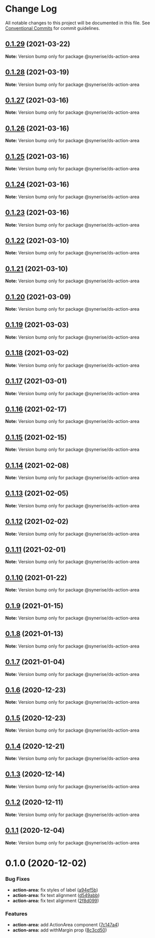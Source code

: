 # Change Log

All notable changes to this project will be documented in this file.
See [Conventional Commits](https://conventionalcommits.org) for commit guidelines.

## [0.1.29](https://github.com/Synerise/synerise-design/compare/@synerise/ds-action-area@0.1.28...@synerise/ds-action-area@0.1.29) (2021-03-22)

**Note:** Version bump only for package @synerise/ds-action-area





## [0.1.28](https://github.com/Synerise/synerise-design/compare/@synerise/ds-action-area@0.1.27...@synerise/ds-action-area@0.1.28) (2021-03-19)

**Note:** Version bump only for package @synerise/ds-action-area





## [0.1.27](https://github.com/Synerise/synerise-design/compare/@synerise/ds-action-area@0.1.26...@synerise/ds-action-area@0.1.27) (2021-03-16)

**Note:** Version bump only for package @synerise/ds-action-area





## [0.1.26](https://github.com/Synerise/synerise-design/compare/@synerise/ds-action-area@0.1.25...@synerise/ds-action-area@0.1.26) (2021-03-16)

**Note:** Version bump only for package @synerise/ds-action-area





## [0.1.25](https://github.com/Synerise/synerise-design/compare/@synerise/ds-action-area@0.1.24...@synerise/ds-action-area@0.1.25) (2021-03-16)

**Note:** Version bump only for package @synerise/ds-action-area





## [0.1.24](https://github.com/Synerise/synerise-design/compare/@synerise/ds-action-area@0.1.23...@synerise/ds-action-area@0.1.24) (2021-03-16)

**Note:** Version bump only for package @synerise/ds-action-area





## [0.1.23](https://github.com/Synerise/synerise-design/compare/@synerise/ds-action-area@0.1.22...@synerise/ds-action-area@0.1.23) (2021-03-16)

**Note:** Version bump only for package @synerise/ds-action-area





## [0.1.22](https://github.com/Synerise/synerise-design/compare/@synerise/ds-action-area@0.1.21...@synerise/ds-action-area@0.1.22) (2021-03-10)

**Note:** Version bump only for package @synerise/ds-action-area





## [0.1.21](https://github.com/Synerise/synerise-design/compare/@synerise/ds-action-area@0.1.20...@synerise/ds-action-area@0.1.21) (2021-03-10)

**Note:** Version bump only for package @synerise/ds-action-area





## [0.1.20](https://github.com/Synerise/synerise-design/compare/@synerise/ds-action-area@0.1.19...@synerise/ds-action-area@0.1.20) (2021-03-09)

**Note:** Version bump only for package @synerise/ds-action-area





## [0.1.19](https://github.com/Synerise/synerise-design/compare/@synerise/ds-action-area@0.1.18...@synerise/ds-action-area@0.1.19) (2021-03-03)

**Note:** Version bump only for package @synerise/ds-action-area





## [0.1.18](https://github.com/Synerise/synerise-design/compare/@synerise/ds-action-area@0.1.17...@synerise/ds-action-area@0.1.18) (2021-03-02)

**Note:** Version bump only for package @synerise/ds-action-area





## [0.1.17](https://github.com/Synerise/synerise-design/compare/@synerise/ds-action-area@0.1.16...@synerise/ds-action-area@0.1.17) (2021-03-01)

**Note:** Version bump only for package @synerise/ds-action-area





## [0.1.16](https://github.com/Synerise/synerise-design/compare/@synerise/ds-action-area@0.1.15...@synerise/ds-action-area@0.1.16) (2021-02-17)

**Note:** Version bump only for package @synerise/ds-action-area





## [0.1.15](https://github.com/Synerise/synerise-design/compare/@synerise/ds-action-area@0.1.14...@synerise/ds-action-area@0.1.15) (2021-02-15)

**Note:** Version bump only for package @synerise/ds-action-area





## [0.1.14](https://github.com/Synerise/synerise-design/compare/@synerise/ds-action-area@0.1.13...@synerise/ds-action-area@0.1.14) (2021-02-08)

**Note:** Version bump only for package @synerise/ds-action-area





## [0.1.13](https://github.com/Synerise/synerise-design/compare/@synerise/ds-action-area@0.1.12...@synerise/ds-action-area@0.1.13) (2021-02-05)

**Note:** Version bump only for package @synerise/ds-action-area





## [0.1.12](https://github.com/Synerise/synerise-design/compare/@synerise/ds-action-area@0.1.11...@synerise/ds-action-area@0.1.12) (2021-02-02)

**Note:** Version bump only for package @synerise/ds-action-area





## [0.1.11](https://github.com/Synerise/synerise-design/compare/@synerise/ds-action-area@0.1.10...@synerise/ds-action-area@0.1.11) (2021-02-01)

**Note:** Version bump only for package @synerise/ds-action-area





## [0.1.10](https://github.com/Synerise/synerise-design/compare/@synerise/ds-action-area@0.1.9...@synerise/ds-action-area@0.1.10) (2021-01-22)

**Note:** Version bump only for package @synerise/ds-action-area





## [0.1.9](https://github.com/Synerise/synerise-design/compare/@synerise/ds-action-area@0.1.8...@synerise/ds-action-area@0.1.9) (2021-01-15)

**Note:** Version bump only for package @synerise/ds-action-area





## [0.1.8](https://github.com/Synerise/synerise-design/compare/@synerise/ds-action-area@0.1.7...@synerise/ds-action-area@0.1.8) (2021-01-13)

**Note:** Version bump only for package @synerise/ds-action-area





## [0.1.7](https://github.com/Synerise/synerise-design/compare/@synerise/ds-action-area@0.1.6...@synerise/ds-action-area@0.1.7) (2021-01-04)

**Note:** Version bump only for package @synerise/ds-action-area





## [0.1.6](https://github.com/Synerise/synerise-design/compare/@synerise/ds-action-area@0.1.5...@synerise/ds-action-area@0.1.6) (2020-12-23)

**Note:** Version bump only for package @synerise/ds-action-area





## [0.1.5](https://github.com/Synerise/synerise-design/compare/@synerise/ds-action-area@0.1.4...@synerise/ds-action-area@0.1.5) (2020-12-23)

**Note:** Version bump only for package @synerise/ds-action-area





## [0.1.4](https://github.com/Synerise/synerise-design/compare/@synerise/ds-action-area@0.1.3...@synerise/ds-action-area@0.1.4) (2020-12-21)

**Note:** Version bump only for package @synerise/ds-action-area





## [0.1.3](https://github.com/Synerise/synerise-design/compare/@synerise/ds-action-area@0.1.2...@synerise/ds-action-area@0.1.3) (2020-12-14)

**Note:** Version bump only for package @synerise/ds-action-area





## [0.1.2](https://github.com/Synerise/synerise-design/compare/@synerise/ds-action-area@0.1.1...@synerise/ds-action-area@0.1.2) (2020-12-11)

**Note:** Version bump only for package @synerise/ds-action-area





## [0.1.1](https://github.com/Synerise/synerise-design/compare/@synerise/ds-action-area@0.1.0...@synerise/ds-action-area@0.1.1) (2020-12-04)

**Note:** Version bump only for package @synerise/ds-action-area





# 0.1.0 (2020-12-02)


### Bug Fixes

* **action-area:** fix styles of label ([a94ef5b](https://github.com/Synerise/synerise-design/commit/a94ef5be68d375b44ed552b65c8be20b293ec7ac))
* **action-area:** fix text alignment ([d549abb](https://github.com/Synerise/synerise-design/commit/d549abb74f687f27bac0eb0bad2a4753c5c0b8de))
* **action-area:** fix text alignment ([2f8d099](https://github.com/Synerise/synerise-design/commit/2f8d0991bb4400775b807517f47d0a54c6ba1cfe))


### Features

* **action-area:** add ActionArea component ([7c147a4](https://github.com/Synerise/synerise-design/commit/7c147a41761cc4c5743247e662b87a810e5366c7))
* **action-area:** add withMargin prop ([8c3cd50](https://github.com/Synerise/synerise-design/commit/8c3cd5008f388d13fde506a6396bbd1141616221))

